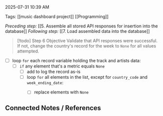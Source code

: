 2025-07-31 10:39 AM

Tags: [[music dashboard project]] [[Programming]]

*Preceding step:* [[5. Assemble all stored API responses for insertion into the database]]
*Following step:* [[7. Load assembled data into the database]]

> [!todo] Step 6 Objective
> Validate that API responses were successful. If not, change the country's record for the week to `None` for all values attempted. 


- [ ] loop `for` each record variable holding the track and artists data:
	- [ ] `if` any element that's a metric equals `None`
		- [ ] add to log the record as-is
		- [ ] loop `for` all elements in the list, except for `country_code` and `week_ending_date`:
			- [ ] replace elements with `None`







## Connected Notes / References

